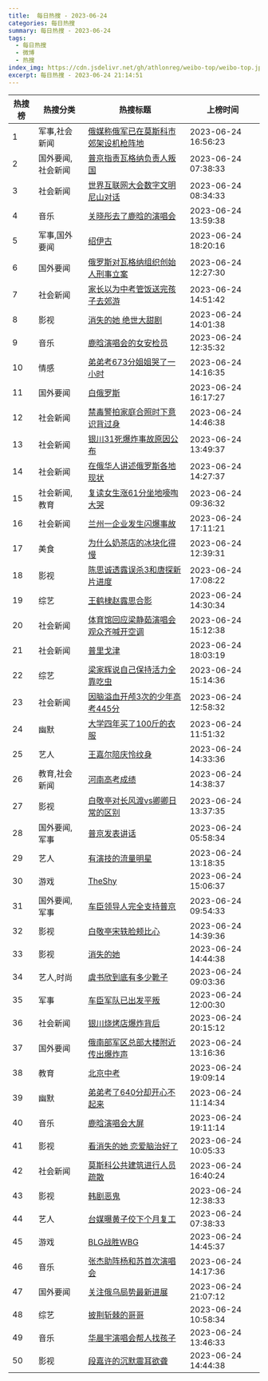 ```yaml
---
title:  每日热搜 - 2023-06-24
categories: 每日热搜
summary: 每日热搜 - 2023-06-24
tags:
  - 每日热搜
  - 微博
  - 热搜
index_img: https://cdn.jsdelivr.net/gh/athlonreg/weibo-top/weibo-top.jpeg
excerpt: 每日热搜 - 2023-06-24 21:14:51
---
```


| 热搜榜 | 热搜分类 | 热搜标题 | 上榜时间 |
| --- | --- | --- | --- |
| 1 | 军事,社会新闻 | [俄媒称俄军已在莫斯科市郊架设机枪阵地](https://s.weibo.com/weibo%3Fq%3D%2523%E4%BF%84%E5%AA%92%E7%A7%B0%E4%BF%84%E5%86%9B%E5%B7%B2%E5%9C%A8%E8%8E%AB%E6%96%AF%E7%A7%91%E5%B8%82%E9%83%8A%E6%9E%B6%E8%AE%BE%E6%9C%BA%E6%9E%AA%E9%98%B5%E5%9C%B0%2523) | 2023-06-24 16:56:23 | 
| 2 | 国外要闻,社会新闻 | [普京指责瓦格纳负责人叛国](https://s.weibo.com/weibo%3Fq%3D%2523%E6%99%AE%E4%BA%AC%E6%8C%87%E8%B4%A3%E7%93%A6%E6%A0%BC%E7%BA%B3%E8%B4%9F%E8%B4%A3%E4%BA%BA%E5%8F%9B%E5%9B%BD%2523) | 2023-06-24 07:38:33 | 
| 3 | 社会新闻 | [世界互联网大会数字文明尼山对话](https://s.weibo.com/weibo%3Fq%3D%2523%E4%B8%96%E7%95%8C%E4%BA%92%E8%81%94%E7%BD%91%E5%A4%A7%E4%BC%9A%E6%95%B0%E5%AD%97%E6%96%87%E6%98%8E%E5%B0%BC%E5%B1%B1%E5%AF%B9%E8%AF%9D%2523) | 2023-06-24 08:34:33 | 
| 4 | 音乐 | [关晓彤去了鹿晗的演唱会](https://s.weibo.com/weibo%3Fq%3D%2523%E5%85%B3%E6%99%93%E5%BD%A4%E5%8E%BB%E4%BA%86%E9%B9%BF%E6%99%97%E7%9A%84%E6%BC%94%E5%94%B1%E4%BC%9A%2523) | 2023-06-24 13:59:38 | 
| 5 | 军事,国外要闻 | [绍伊古](https://s.weibo.com/weibo%3Fq%3D%2523%E7%BB%8D%E4%BC%8A%E5%8F%A4%2523) | 2023-06-24 18:20:16 | 
| 6 | 国外要闻 | [俄罗斯对瓦格纳组织创始人刑事立案](https://s.weibo.com/weibo%3Fq%3D%2523%E4%BF%84%E7%BD%97%E6%96%AF%E5%AF%B9%E7%93%A6%E6%A0%BC%E7%BA%B3%E7%BB%84%E7%BB%87%E5%88%9B%E5%A7%8B%E4%BA%BA%E5%88%91%E4%BA%8B%E7%AB%8B%E6%A1%88%2523) | 2023-06-24 12:27:30 | 
| 7 | 社会新闻 | [家长以为中考管饭送完孩子去郊游](https://s.weibo.com/weibo%3Fq%3D%2523%E5%AE%B6%E9%95%BF%E4%BB%A5%E4%B8%BA%E4%B8%AD%E8%80%83%E7%AE%A1%E9%A5%AD%E9%80%81%E5%AE%8C%E5%AD%A9%E5%AD%90%E5%8E%BB%E9%83%8A%E6%B8%B8%2523) | 2023-06-24 14:51:42 | 
| 8 | 影视 | [消失的她 绝世大甜剧](https://s.weibo.com/weibo%3Fq%3D%2523%E6%B6%88%E5%A4%B1%E7%9A%84%E5%A5%B9%20%E7%BB%9D%E4%B8%96%E5%A4%A7%E7%94%9C%E5%89%A7%2523) | 2023-06-24 14:01:38 | 
| 9 | 音乐 | [鹿晗演唱会的女安检员](https://s.weibo.com/weibo%3Fq%3D%2523%E9%B9%BF%E6%99%97%E6%BC%94%E5%94%B1%E4%BC%9A%E7%9A%84%E5%A5%B3%E5%AE%89%E6%A3%80%E5%91%98%2523) | 2023-06-24 12:35:32 | 
| 10 | 情感 | [弟弟考673分姐姐哭了一小时](https://s.weibo.com/weibo%3Fq%3D%2523%E5%BC%9F%E5%BC%9F%E8%80%83673%E5%88%86%E5%A7%90%E5%A7%90%E5%93%AD%E4%BA%86%E4%B8%80%E5%B0%8F%E6%97%B6%2523) | 2023-06-24 14:16:35 | 
| 11 | 国外要闻 | [白俄罗斯](https://s.weibo.com/weibo%3Fq%3D%2523%E7%99%BD%E4%BF%84%E7%BD%97%E6%96%AF%2523) | 2023-06-24 16:17:27 | 
| 12 | 社会新闻 | [禁毒警拍家庭合照时下意识背过身](https://s.weibo.com/weibo%3Fq%3D%2523%E7%A6%81%E6%AF%92%E8%AD%A6%E6%8B%8D%E5%AE%B6%E5%BA%AD%E5%90%88%E7%85%A7%E6%97%B6%E4%B8%8B%E6%84%8F%E8%AF%86%E8%83%8C%E8%BF%87%E8%BA%AB%2523) | 2023-06-24 14:46:38 | 
| 13 | 社会新闻 | [银川31死爆炸事故原因公布](https://s.weibo.com/weibo%3Fq%3D%2523%E9%93%B6%E5%B7%9D31%E6%AD%BB%E7%88%86%E7%82%B8%E4%BA%8B%E6%95%85%E5%8E%9F%E5%9B%A0%E5%85%AC%E5%B8%83%2523) | 2023-06-24 13:49:37 | 
| 14 | 社会新闻 | [在俄华人讲述俄罗斯各地现状](https://s.weibo.com/weibo%3Fq%3D%2523%E5%9C%A8%E4%BF%84%E5%8D%8E%E4%BA%BA%E8%AE%B2%E8%BF%B0%E4%BF%84%E7%BD%97%E6%96%AF%E5%90%84%E5%9C%B0%E7%8E%B0%E7%8A%B6%2523) | 2023-06-24 14:27:37 | 
| 15 | 社会新闻,教育 | [复读女生涨61分坐地嚎啕大哭](https://s.weibo.com/weibo%3Fq%3D%2523%E5%A4%8D%E8%AF%BB%E5%A5%B3%E7%94%9F%E6%B6%A861%E5%88%86%E5%9D%90%E5%9C%B0%E5%9A%8E%E5%95%95%E5%A4%A7%E5%93%AD%2523) | 2023-06-24 09:36:32 | 
| 16 | 社会新闻 | [兰州一企业发生闪爆事故](https://s.weibo.com/weibo%3Fq%3D%2523%E5%85%B0%E5%B7%9E%E4%B8%80%E4%BC%81%E4%B8%9A%E5%8F%91%E7%94%9F%E9%97%AA%E7%88%86%E4%BA%8B%E6%95%85%2523) | 2023-06-24 17:11:21 | 
| 17 | 美食 | [为什么奶茶店的冰块化得慢](https://s.weibo.com/weibo%3Fq%3D%2523%E4%B8%BA%E4%BB%80%E4%B9%88%E5%A5%B6%E8%8C%B6%E5%BA%97%E7%9A%84%E5%86%B0%E5%9D%97%E5%8C%96%E5%BE%97%E6%85%A2%2523) | 2023-06-24 12:39:31 | 
| 18 | 影视 | [陈思诚透露误杀3和唐探新片进度](https://s.weibo.com/weibo%3Fq%3D%2523%E9%99%88%E6%80%9D%E8%AF%9A%E9%80%8F%E9%9C%B2%E8%AF%AF%E6%9D%803%E5%92%8C%E5%94%90%E6%8E%A2%E6%96%B0%E7%89%87%E8%BF%9B%E5%BA%A6%2523) | 2023-06-24 17:08:22 | 
| 19 | 综艺 | [王鹤棣赵露思合影](https://s.weibo.com/weibo%3Fq%3D%2523%E7%8E%8B%E9%B9%A4%E6%A3%A3%E8%B5%B5%E9%9C%B2%E6%80%9D%E5%90%88%E5%BD%B1%2523) | 2023-06-24 14:30:34 | 
| 20 | 社会新闻 | [体育馆回应梁静茹演唱会观众齐喊开空调](https://s.weibo.com/weibo%3Fq%3D%2523%E4%BD%93%E8%82%B2%E9%A6%86%E5%9B%9E%E5%BA%94%E6%A2%81%E9%9D%99%E8%8C%B9%E6%BC%94%E5%94%B1%E4%BC%9A%E8%A7%82%E4%BC%97%E9%BD%90%E5%96%8A%E5%BC%80%E7%A9%BA%E8%B0%83%2523) | 2023-06-24 15:12:38 | 
| 21 | 社会新闻 | [普里戈津](https://s.weibo.com/weibo%3Fq%3D%2523%E6%99%AE%E9%87%8C%E6%88%88%E6%B4%A5%2523) | 2023-06-24 18:03:19 | 
| 22 | 综艺 | [梁家辉说自己保持活力全靠吃虫](https://s.weibo.com/weibo%3Fq%3D%2523%E6%A2%81%E5%AE%B6%E8%BE%89%E8%AF%B4%E8%87%AA%E5%B7%B1%E4%BF%9D%E6%8C%81%E6%B4%BB%E5%8A%9B%E5%85%A8%E9%9D%A0%E5%90%83%E8%99%AB%2523) | 2023-06-24 15:14:36 | 
| 23 | 社会新闻 | [因脑溢血开颅3次的少年高考445分](https://s.weibo.com/weibo%3Fq%3D%2523%E5%9B%A0%E8%84%91%E6%BA%A2%E8%A1%80%E5%BC%80%E9%A2%853%E6%AC%A1%E7%9A%84%E5%B0%91%E5%B9%B4%E9%AB%98%E8%80%83445%E5%88%86%2523) | 2023-06-24 12:58:32 | 
| 24 | 幽默 | [大学四年买了100斤的衣服](https://s.weibo.com/weibo%3Fq%3D%2523%E5%A4%A7%E5%AD%A6%E5%9B%9B%E5%B9%B4%E4%B9%B0%E4%BA%86100%E6%96%A4%E7%9A%84%E8%A1%A3%E6%9C%8D%2523) | 2023-06-24 11:51:32 | 
| 25 | 艺人 | [王嘉尔陪庆怜纹身](https://s.weibo.com/weibo%3Fq%3D%2523%E7%8E%8B%E5%98%89%E5%B0%94%E9%99%AA%E5%BA%86%E6%80%9C%E7%BA%B9%E8%BA%AB%2523) | 2023-06-24 14:33:36 | 
| 26 | 教育,社会新闻 | [河南高考成绩](https://s.weibo.com/weibo%3Fq%3D%2523%E6%B2%B3%E5%8D%97%E9%AB%98%E8%80%83%E6%88%90%E7%BB%A9%2523) | 2023-06-24 14:38:37 | 
| 27 | 影视 | [白敬亭对长风渡vs卿卿日常的区别](https://s.weibo.com/weibo%3Fq%3D%2523%E7%99%BD%E6%95%AC%E4%BA%AD%E5%AF%B9%E9%95%BF%E9%A3%8E%E6%B8%A1vs%E5%8D%BF%E5%8D%BF%E6%97%A5%E5%B8%B8%E7%9A%84%E5%8C%BA%E5%88%AB%2523) | 2023-06-24 13:37:35 | 
| 28 | 国外要闻,军事 | [普京发表讲话](https://s.weibo.com/weibo%3Fq%3D%2523%E6%99%AE%E4%BA%AC%E5%8F%91%E8%A1%A8%E8%AE%B2%E8%AF%9D%2523) | 2023-06-24 05:58:34 | 
| 29 | 艺人 | [有演技的流量明星](https://s.weibo.com/weibo%3Fq%3D%2523%E6%9C%89%E6%BC%94%E6%8A%80%E7%9A%84%E6%B5%81%E9%87%8F%E6%98%8E%E6%98%9F%2523) | 2023-06-24 13:18:35 | 
| 30 | 游戏 | [TheShy](https://s.weibo.com/weibo%3Fq%3D%2523TheShy%2523) | 2023-06-24 15:06:37 | 
| 31 | 国外要闻,军事 | [车臣领导人完全支持普京](https://s.weibo.com/weibo%3Fq%3D%2523%E8%BD%A6%E8%87%A3%E9%A2%86%E5%AF%BC%E4%BA%BA%E5%AE%8C%E5%85%A8%E6%94%AF%E6%8C%81%E6%99%AE%E4%BA%AC%2523) | 2023-06-24 09:54:33 | 
| 32 | 影视 | [白敬亭宋轶脸颊比心](https://s.weibo.com/weibo%3Fq%3D%2523%E7%99%BD%E6%95%AC%E4%BA%AD%E5%AE%8B%E8%BD%B6%E8%84%B8%E9%A2%8A%E6%AF%94%E5%BF%83%2523) | 2023-06-24 14:39:36 | 
| 33 | 影视 | [消失的她](https://s.weibo.com/weibo%3Fq%3D%2523%E6%B6%88%E5%A4%B1%E7%9A%84%E5%A5%B9%2523) | 2023-06-24 14:44:38 | 
| 34 | 艺人,时尚 | [虞书欣到底有多少靴子](https://s.weibo.com/weibo%3Fq%3D%2523%E8%99%9E%E4%B9%A6%E6%AC%A3%E5%88%B0%E5%BA%95%E6%9C%89%E5%A4%9A%E5%B0%91%E9%9D%B4%E5%AD%90%2523) | 2023-06-24 09:03:36 | 
| 35 | 军事 | [车臣军队已出发平叛](https://s.weibo.com/weibo%3Fq%3D%2523%E8%BD%A6%E8%87%A3%E5%86%9B%E9%98%9F%E5%B7%B2%E5%87%BA%E5%8F%91%E5%B9%B3%E5%8F%9B%2523) | 2023-06-24 12:00:30 | 
| 36 | 社会新闻 | [银川烧烤店爆炸背后](https://s.weibo.com/weibo%3Fq%3D%2523%E9%93%B6%E5%B7%9D%E7%83%A7%E7%83%A4%E5%BA%97%E7%88%86%E7%82%B8%E8%83%8C%E5%90%8E%2523) | 2023-06-24 20:15:12 | 
| 37 | 国外要闻 | [俄南部军区总部大楼附近传出爆炸声](https://s.weibo.com/weibo%3Fq%3D%2523%E4%BF%84%E5%8D%97%E9%83%A8%E5%86%9B%E5%8C%BA%E6%80%BB%E9%83%A8%E5%A4%A7%E6%A5%BC%E9%99%84%E8%BF%91%E4%BC%A0%E5%87%BA%E7%88%86%E7%82%B8%E5%A3%B0%2523) | 2023-06-24 13:16:36 | 
| 38 | 教育 | [北京中考](https://s.weibo.com/weibo%3Fq%3D%2523%E5%8C%97%E4%BA%AC%E4%B8%AD%E8%80%83%2523) | 2023-06-24 19:09:14 | 
| 39 | 幽默 | [弟弟考了640分却开心不起来](https://s.weibo.com/weibo%3Fq%3D%2523%E5%BC%9F%E5%BC%9F%E8%80%83%E4%BA%86640%E5%88%86%E5%8D%B4%E5%BC%80%E5%BF%83%E4%B8%8D%E8%B5%B7%E6%9D%A5%2523) | 2023-06-24 11:14:34 | 
| 40 | 音乐 | [鹿晗演唱会大屏](https://s.weibo.com/weibo%3Fq%3D%2523%E9%B9%BF%E6%99%97%E6%BC%94%E5%94%B1%E4%BC%9A%E5%A4%A7%E5%B1%8F%2523) | 2023-06-24 19:11:14 | 
| 41 | 影视 | [看消失的她 恋爱脑治好了](https://s.weibo.com/weibo%3Fq%3D%2523%E7%9C%8B%E6%B6%88%E5%A4%B1%E7%9A%84%E5%A5%B9%20%E6%81%8B%E7%88%B1%E8%84%91%E6%B2%BB%E5%A5%BD%E4%BA%86%2523) | 2023-06-24 10:05:33 | 
| 42 | 社会新闻 | [莫斯科公共建筑进行人员疏散](https://s.weibo.com/weibo%3Fq%3D%2523%E8%8E%AB%E6%96%AF%E7%A7%91%E5%85%AC%E5%85%B1%E5%BB%BA%E7%AD%91%E8%BF%9B%E8%A1%8C%E4%BA%BA%E5%91%98%E7%96%8F%E6%95%A3%2523) | 2023-06-24 16:40:24 | 
| 43 | 影视 | [韩剧恶鬼](https://s.weibo.com/weibo%3Fq%3D%2523%E9%9F%A9%E5%89%A7%E6%81%B6%E9%AC%BC%2523) | 2023-06-24 12:38:33 | 
| 44 | 艺人 | [台媒曝黄子佼下个月复工](https://s.weibo.com/weibo%3Fq%3D%2523%E5%8F%B0%E5%AA%92%E6%9B%9D%E9%BB%84%E5%AD%90%E4%BD%BC%E4%B8%8B%E4%B8%AA%E6%9C%88%E5%A4%8D%E5%B7%A5%2523) | 2023-06-24 07:38:33 | 
| 45 | 游戏 | [BLG战胜WBG](https://s.weibo.com/weibo%3Fq%3D%2523BLG%E6%88%98%E8%83%9CWBG%2523) | 2023-06-24 14:45:37 | 
| 46 | 音乐 | [张杰助阵杨和苏首次演唱会](https://s.weibo.com/weibo%3Fq%3D%2523%E5%BC%A0%E6%9D%B0%E5%8A%A9%E9%98%B5%E6%9D%A8%E5%92%8C%E8%8B%8F%E9%A6%96%E6%AC%A1%E6%BC%94%E5%94%B1%E4%BC%9A%2523) | 2023-06-24 14:17:36 | 
| 47 | 国外要闻 | [关注俄乌局势最新进展](https://s.weibo.com/weibo%3Fq%3D%2523%E5%85%B3%E6%B3%A8%E4%BF%84%E4%B9%8C%E5%B1%80%E5%8A%BF%E6%9C%80%E6%96%B0%E8%BF%9B%E5%B1%95%2523) | 2023-06-24 21:07:12 | 
| 48 | 综艺 | [披荆斩棘的哥哥](https://s.weibo.com/weibo%3Fq%3D%2523%E6%8A%AB%E8%8D%86%E6%96%A9%E6%A3%98%E7%9A%84%E5%93%A5%E5%93%A5%2523) | 2023-06-24 10:58:34 | 
| 49 | 音乐 | [华晨宇演唱会帮人找孩子](https://s.weibo.com/weibo%3Fq%3D%2523%E5%8D%8E%E6%99%A8%E5%AE%87%E6%BC%94%E5%94%B1%E4%BC%9A%E5%B8%AE%E4%BA%BA%E6%89%BE%E5%AD%A9%E5%AD%90%2523) | 2023-06-24 13:46:33 | 
| 50 | 影视 | [段嘉许的沉默震耳欲聋](https://s.weibo.com/weibo%3Fq%3D%2523%E6%AE%B5%E5%98%89%E8%AE%B8%E7%9A%84%E6%B2%89%E9%BB%98%E9%9C%87%E8%80%B3%E6%AC%B2%E8%81%8B%2523) | 2023-06-24 14:44:38 | 

